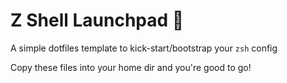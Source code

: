 # Z Shell Launchpad 🚀
A simple dotfiles template to kick-start/bootstrap your `zsh` config

Copy these files into your home dir and you're good to go!
